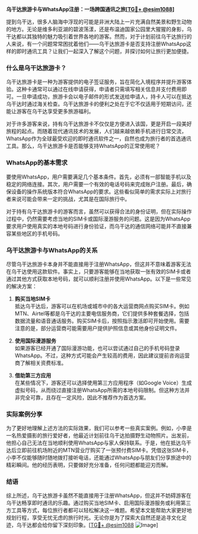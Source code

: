 **乌干达旅游卡与WhatsApp注册：一场跨国通讯之旅[[TG💪+ @esim1088](https://t.me/s/esim1088)]**

提到乌干达，很多人脑海中浮现的可能是非洲大陆上一片充满自然美景和野生动物的地方。无论是维多利亚湖的碧波荡漾，还是布温迪国家公园里大猩猩的身影，乌干达都以其独特的魅力吸引着世界各地的游客。然而，对于计划前往乌干达旅行的人来说，有一个问题常常困扰着他们——乌干达旅游卡是否支持注册WhatsApp这样的即时通讯工具？让我们一起深入了解这个问题，并探讨如何让旅行更加便捷。

### 什么是乌干达旅游卡？

乌干达旅游卡是一种为游客提供的电子签证服务，旨在简化入境程序并提升游客体验。这种卡通常可以通过在线申请获得，申请者只需填写相关信息并支付费用即可。一旦申请成功，旅游卡会以电子邮件的形式发送给申请人，持卡人可以在抵达乌干达时通过海关检查。乌干达旅游卡的便利之处在于它不仅适用于短期访问，还能让游客在乌干达享受更多旅游福利。

对于许多游客来说，持有乌干达旅游卡不仅仅是方便进入该国，更是开启一段美好旅程的起点。而随着现代通讯技术的发展，人们越来越依赖手机进行日常交流，WhatsApp作为全球最受欢迎的即时通讯软件之一，自然也成为旅行者的首选通讯工具。那么，乌干达旅游卡是否能够支持WhatsApp的正常使用呢？

### WhatsApp的基本需求

要使用WhatsApp，用户需要满足几个基本条件。首先，必须有一部智能手机以及稳定的网络连接。其次，用户需要一个有效的电话号码来完成账户注册。最后，确保设备的操作系统版本符合WhatsApp的要求。这些看似简单的需求实际上对旅行者来说可能会带来一定的挑战，尤其是在国际旅行中。

对于持有乌干达旅游卡的游客而言，虽然可以获得合法的身份证明，但在实际操作过程中，仍然需要考虑当地的SIM卡或国际漫游服务的问题。这是因为WhatsApp要求用户使用真实的本地号码进行身份验证，而乌干达的通信网络可能并不直接兼容某些地区的手机号码。

### 乌干达旅游卡与WhatsApp的关系

尽管乌干达旅游卡本身并不能直接用于注册WhatsApp，但这并不意味着游客无法在乌干达使用这款软件。事实上，只要游客能够在当地获取一张有效的SIM卡或者通过其他方式获取本地号码，就可以顺利注册并使用WhatsApp。以下是一些常见的解决方案：

1. **购买当地SIM卡**  
   抵达乌干达后，游客可以在机场或城市中的各大运营商网点购买SIM卡。例如MTN、Airtel等都是乌干达的主要电信服务商，它们提供多种套餐选择，包括数据流量和语音通话服务。购买SIM卡后，按照指示激活即可开始使用。需要注意的是，部分运营商可能需要用户提供护照信息或其他身份证明文件。

2. **使用国际漫游服务**  
   如果游客已经开通了国际漫游功能，也可以尝试通过自己的手机号码登录WhatsApp。不过，这种方式可能会产生较高的费用，因此建议提前咨询运营商了解相关资费标准。

3. **借助第三方应用**  
   在某些情况下，游客还可以选择使用第三方应用程序（如Google Voice）生成虚拟号码，从而绕过直接注册WhatsApp所需的本地号码限制。但这种方法并非完全可靠，且存在一定风险，因此不推荐作为首选方案。

### 实际案例分享

为了更好地理解上述方法的实际效果，我们可以参考一些真实案例。例如，小李是一名热爱摄影的旅行爱好者，他最近计划前往乌干达拍摄野生动物照片。出发前，他担心自己无法在当地顺利使用WhatsApp与家人保持联系。于是，他在抵达乌干达后立即前往机场附近的MTN营业厅购买了一张预付费SIM卡。凭借这张SIM卡，小李不仅能够随时随地拨打接听电话，还能通过WhatsApp与朋友们分享旅途中的精彩瞬间。他的经历表明，只要做好充分准备，任何问题都能迎刃而解。

### 结语

综上所述，乌干达旅游卡虽然不能直接用于注册WhatsApp，但这并不妨碍游客在乌干达畅享即时通讯的乐趣。通过购买当地SIM卡、启用国际漫游服务或利用第三方工具等方式，每位旅行者都可以轻松解决这一难题。希望本文能帮助大家更好地规划行程，享受无忧无虑的旅行时光。无论你是为了探索大自然还是追寻文化足迹，乌干达都会给你留下深刻印象。[[TG💪+ @esim1088](https://t.me/s/esim1088) ![Image](https://i.postimg.cc/4NQfJmqS/Snipaste-2025-05-13-00-14-12.png)]